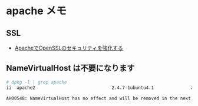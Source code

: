 # apache メモ

## SSL

- [ApacheでOpenSSLのセキュリティを強化する](http://qiita.com/sion_cojp/items/99fee211ceace3f76cff)

## NameVirtualHost は不要になります

~~~bash
# dpkg -l | grep apache
ii  apache2                             2.4.7-1ubuntu4.1              amd64        Apache HTTP Server
~~~

~~~bash
AH00548: NameVirtualHost has no effect and will be removed in the next release
~~~
